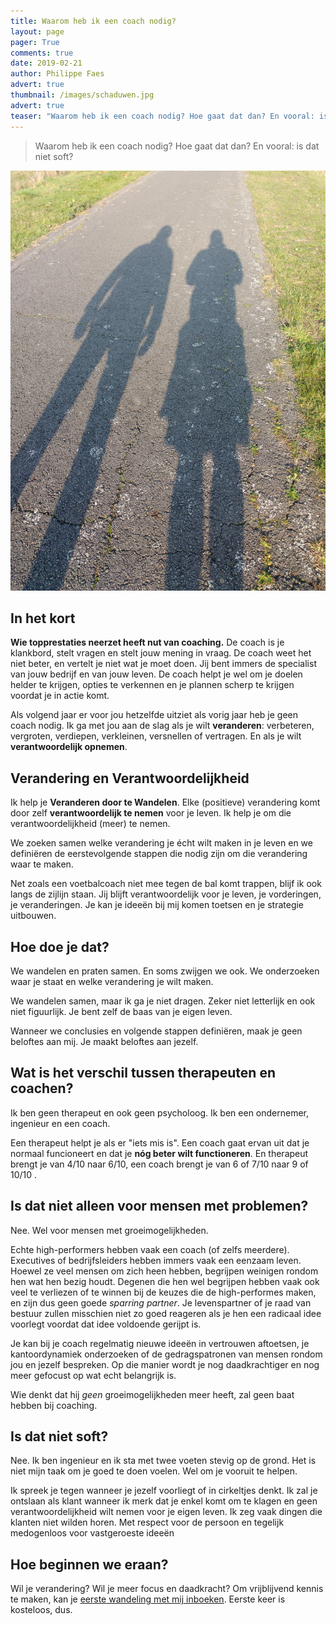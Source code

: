 ```yaml
---
title: Waarom heb ik een coach nodig?
layout: page
pager: True
comments: true
date: 2019-02-21
author: Philippe Faes
advert: true
thumbnail: /images/schaduwen.jpg
advert: true
teaser: "Waarom heb ik een coach nodig? Hoe gaat dat dan? En vooral: is dat niet soft?"
---
```



> Waarom heb ik een coach nodig? Hoe gaat dat dan? En vooral: is dat niet soft?

![Blue Monday](/images/schaduwen.jpg)
## In het kort

**Wie topprestaties neerzet heeft nut van coaching.** De coach is je klankbord, stelt vragen en stelt jouw mening in vraag. De coach weet het niet beter, en vertelt je niet wat je moet doen. Jij bent immers de specialist van jouw bedrijf en van jouw leven. 
De coach helpt je wel om je doelen helder te krijgen, opties te verkennen en je plannen scherp te krijgen voordat je in actie komt.

Als volgend jaar er voor jou hetzelfde uitziet als vorig jaar heb je geen coach nodig. Ik ga met jou aan de slag als je wilt **veranderen**: verbeteren, vergroten, verdiepen, verkleinen, versnellen of vertragen. En als je wilt **verantwoordelijk opnemen**.

## Verandering en Verantwoordelijkheid

Ik help je **Veranderen door te Wandelen**. Elke (positieve) verandering komt door zelf **verantwoordelijk te nemen** voor je leven. Ik help je om die verantwoordelijkheid (meer) te nemen. 

We zoeken samen welke verandering je écht wilt maken in je leven en we definiëren de eerstevolgende stappen die nodig zijn om die verandering waar te maken. 

Net zoals een voetbalcoach niet mee tegen de bal komt trappen, blijf ik ook langs de zijlijn staan. Jij blijft verantwoordelijk voor je leven, je vorderingen, je veranderingen. Je kan je ideeën bij mij komen toetsen en je strategie uitbouwen.

## Hoe doe je dat?

We wandelen en praten samen. En soms zwijgen we ook. We onderzoeken waar je staat en welke verandering je wilt maken.

We wandelen samen, maar ik ga je niet dragen. Zeker niet letterlijk en ook niet figuurlijk. Je bent zelf de baas van je eigen leven.

Wanneer we conclusies en volgende stappen definiëren, maak je geen beloftes aan mij. Je maakt beloftes aan jezelf.

## Wat is het verschil tussen therapeuten en coachen?

Ik ben geen therapeut en ook geen psycholoog. Ik ben een ondernemer, ingenieur en een coach.

Een therapeut helpt je als er "iets mis is". Een coach gaat ervan uit dat je normaal funcioneert en dat je **nóg beter wilt functioneren**. En therapeut brengt je van 4/10 naar 6/10, een coach brengt je van 6 of 7/10 naar 9 of 10/10 .

## Is dat niet alleen voor mensen met problemen?

Nee. Wel voor mensen met groeimogelijkheden. 

Echte high-performers hebben vaak een coach (of zelfs meerdere). Executives of bedrijfsleiders hebben immers vaak een eenzaam leven. Hoewel ze veel mensen om zich heen hebben, begrijpen weinigen rondom hen wat hen bezig houdt. Degenen die hen wel begrijpen hebben vaak ook veel te verliezen of te winnen bij de keuzes die de high-performes maken, en zijn dus geen goede *sparring partner*. Je levenspartner of je raad van bestuur zullen misschien niet zo goed reageren als je hen een radicaal idee voorlegt voordat dat idee voldoende gerijpt is.

Je kan bij je coach regelmatig nieuwe ideeën in vertrouwen aftoetsen, je kantoordynamiek onderzoeken of de gedragspatronen van mensen rondom jou en jezelf bespreken. Op die manier wordt je nog daadkrachtiger en nog meer gefocust op wat echt belangrijk is.

Wie denkt dat hij *geen* groeimogelijkheden meer heeft, zal geen baat hebben bij coaching.  

## Is dat niet soft?

Nee. Ik ben ingenieur en ik sta met twee voeten stevig op de grond. Het is niet mijn taak om je goed te doen voelen. Wel om je vooruit te helpen.

Ik spreek je tegen wanneer je jezelf voorliegt of in cirkeltjes denkt. Ik zal je ontslaan als klant wanneer ik merk dat je enkel komt om te klagen en geen verantwoordelijkheid wilt nemen voor je eigen leven. Ik zeg vaak dingen die klanten niet wilden horen. Met respect voor de persoon en tegelijk medogenloos voor vastgeroeste ideeën 


## Hoe beginnen we eraan?

Wil je verandering? Wil je meer focus en daadkracht? Om vrijblijvend kennis te maken, kan je [eerste wandeling met mij inboeken](/wandel_met_mij.html). Eerste keer is kosteloos, dus.
